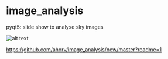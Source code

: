 # image_analysis
pyqt5: slide show to analyse sky images

![alt text](http://url/to/img.png)

https://github.com/ahorv/image_analysis/new/master?readme=1
